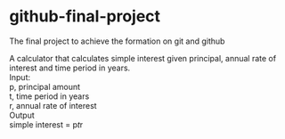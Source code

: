 # github-final-project
The final project to achieve the formation on git and github

A calculator that calculates simple interest given principal, annual rate of interest and time period in years.<br/>
Input:<br/>
   p, principal amount<br/>
   t, time period in years<br/>
   r, annual rate of interest<br/>
Output<br/>
   simple interest = p*t*r<br/>
   
  
